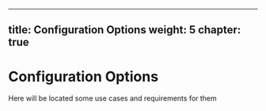 
---
title: Configuration Options
weight: 5
chapter: true
---

# Configuration Options

Here will be located some use cases and requirements for them